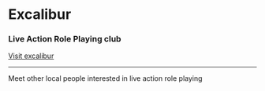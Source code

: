 # Excalibur
### Live Action Role Playing club

[Visit excalibur](https://cur-53.github.io/excalibur/)

---

Meet other local people interested in live action role playing
